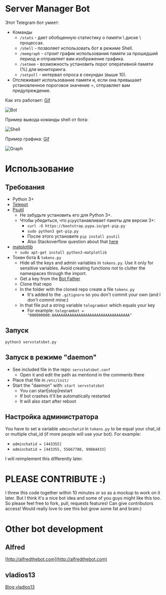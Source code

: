 # Server Manager Bot

Этот Telegram бот умеет:

* Команды
    * `/stats` - дает обобщенную статистику о памяти \ диске \ процессах.
    * `/shell` - позволяет использовать бот в режиме Shell.
    * `/memgraph` - строит график использования памяти за прошедший период и отправляет вам изображение графика.
    * `/setmem` - возможность установить порог оперативной памяти (%) для мониторинга.
    * `/setpoll` - интервал опроса в секундах (выше 10).
* Отслеживает использование памяти и, если она превышает установленное пороговое значение =, отправляет вам предупреждение.


Как это работает: [Gif](https://i.13.wf/2019/08/17/1566074720-2541.gif)

![Bot](https://i.13.wf/2019/08/17/1566074746-9489.png)


Пример вывода команды shell от бота:

![Shell](https://i.imgur.com/PtvcaSD.png)


Пример графика: [Gif](http://i.imgur.com/anX7rJR.gifv)

![Graph](http://i.imgur.com/K8mG3aM.jpg?1)

# Использование

## Требования

* Python 3+
* [Telepot](https://github.com/nickoala/telepot)
* [Psutil](https://github.com/giampaolo/psutil)
    * Не забудьте установить его для Python 3+.
    * Чтобы убедиться, что `pip`устанавливает пакеты для версии 3+:
        * `curl -O https://bootstrap.pypa.io/get-pip.py`
        * `sudo python3 get-pip.py`
        * После этого установите `pip install psutil`
        * Also Stackoverflow question about that [here](http://stackoverflow.com/questions/11268501/how-to-use-pip-with-python-3-x-alongside-python-2-x)
* [matplotlib](http://matplotlib.org/)
    * `sudo apt-get install python3-matplotlib`
* Токен бота & `tokens.py`
    * Hide all the keys and admin variables in `tokens.py`. Use it only for sensitive variables. Avoid creating functions not to clutter the namespaces through the import.
    * Get a key from the [Bot Father](https://telegram.me/BotFather)
    * Clone that repo
    * In the folder with the cloned repo create a file `tokens.py`
       * It's added to the `.gitignore` so you don't commit your own (and I don't commit mine:)
    * In that file put a string variable `telegrambot` which equals your key
       * For example: `telegrambot = "000000000:AAAAAAAAAAAAAAAAAAAAAAAAAAAAAAAAAAA"`
   
## Запуск

`python3 servstatsbot.py`

## Запуск в режиме "daemon"

* See included file in the repo: `servstatsbot.conf`
    * Open it and edit the path as mentiond in the comments there
* Place that file in `/etc/init/`
* Start the "daemon" with: `start servstatsbot`
    * You can start|stop|restart
    * If bot crashes it'll be automatically restarted
    * It will also start after reboot

## Настройка администратора

You have to set a variable `adminchatid` in `tokens.py` to be equal your chat_id or multiple chat_id (if more people will use your bot).
For example:

* `adminchatid = [443355]`
* `adminchatid = [443355, 55667788, 99884433]`

I will reimplement this differently later.
        
 
# PLEASE CONTRIBUTE :)
 I threw this code together within 10 minutes or so as a mockup to work on it later. But I think it's a nice bot idea and some of you guys might like this too. So please feel free to fork, pull, requests features!
 Can give contributors access!
 Would really love to see this bot grow some fat and brain:)
 
 
# Other bot development
 
## Alfred
[http://alfredthebot.com](http://alfredthebot.com)
## vladios13
[Blog vladios13](http://blog.vladios13.com)
